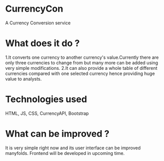 # CurrencyCon
A Currency Conversion service

# What does it do ?
1.It converts one currency to another currency's value.Currently there are only three currencies to change from but many more can be added using very simple modifications.
2.It can also provide a whole table of different currencies compared with one selected currency hence providing huge value to analysts.

# Technologies used 
HTML, JS, CSS, CurrencyAPI, Bootstrap

# What can be improved ? 
It is very simple right now and its user interface can be improved manyfolds.
Frontend will be developed in upcoming time.
